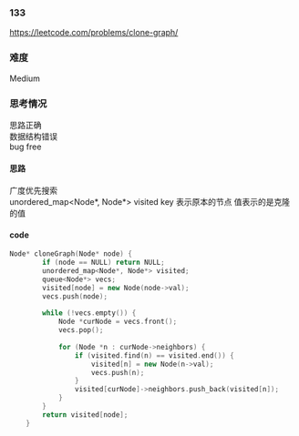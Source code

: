 ### 133
https://leetcode.com/problems/clone-graph/

### 难度
Medium

### 思考情况
思路正确 \
数据结构错误 \
bug free

#### 思路
广度优先搜索 \
unordered_map<Node*, Node*> visited key 表示原本的节点 值表示的是克隆的值

#### code
```cpp
Node* cloneGraph(Node* node) {
        if (node == NULL) return NULL;
        unordered_map<Node*, Node*> visited;
        queue<Node*> vecs;
        visited[node] = new Node(node->val);
        vecs.push(node);
        
        while (!vecs.empty()) {
            Node *curNode = vecs.front();
            vecs.pop();
            
            for (Node *n : curNode->neighbors) {
                if (visited.find(n) == visited.end()) {
                    visited[n] = new Node(n->val);
                    vecs.push(n);
                }
                visited[curNode]->neighbors.push_back(visited[n]);
            }
        }
        return visited[node];
    }
```